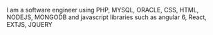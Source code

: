 I am a software engineer using PHP, MYSQL, ORACLE, CSS, HTML, NODEJS, MONGODB and javascript libraries such as angular 6, React, EXTJS, JQUERY
